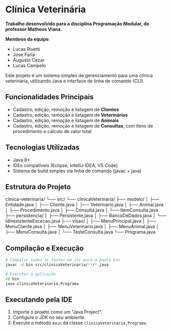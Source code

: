 # Clínica Veterinária

**Trabalho desenvolvido para a disciplina Programação Modular, do professor Matheus Viana.**

**Membros da equipe**:  
- Lucas Rivetti
- Jose Faria  
- Augusto Cezar  
- Lucas Campelo  

Este projeto é um sistema simples de gerenciamento para uma clínica veterinária, utilizando Java e interface de linha de comando (CLI).

## Funcionalidades Principais

- Cadastro, edição, remoção e listagem de **Clientes**  
- Cadastro, edição, remoção e listagem de **Veterinários**  
- Cadastro, edição, remoção e listagem de **Animais**  
- Cadastro, edição, remoção e listagem de **Consultas**, com itens de procedimento e cálculo de valor total  

## Tecnologias Utilizadas

- Java 8+  
- IDEs compatíveis (Eclipse, IntelliJ IDEA, VS Code)  
- Sistema de build simples via linha de comando (javac + java)  

## Estrutura do Projeto

clinica-veterinaria/
└── src/
    └── clinicaVeterinaria/
        ├── modelo/
        │   ├── Entidade.java
        │   ├── Cliente.java
        │   ├── Veterinario.java
        │   ├── Animal.java
        │   ├── Procedimento.java
        │   ├── Consulta.java
        │   └── ItemConsulta.java
        ├── persistencia/
        │   ├── Persistente.java
        │   ├── BancoDeDados.java
        │   └── IdInexistenteExcecao.java
        ├── visao/
        │   ├── MenuPrincipal.java
        │   ├── MenuCliente.java
        │   ├── MenuVeterinario.java
        │   ├── MenuAnimal.java
        │   ├── MenuConsulta.java
        │   └── TesteConsulta.java
        └── Programa.java

## Compilação e Execução

```bash
# Compilar todos os fontes em src para a pasta bin
javac -d bin src/clinicaVeterinaria/**/*.java

# Executar a aplicação
cd bin
java clinicaVeterinaria.Programa
```

## Executando pela IDE

1. Importe o projeto como um "Java Project".
2. Configure o JDK no seu ambiente.
3. Execute o método `main` da classe `clinicaVeterinaria.Programa`.
